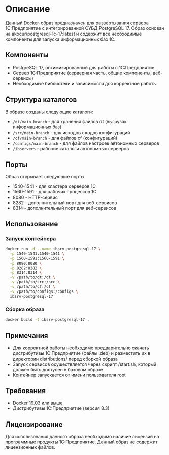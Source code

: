 # Описание
Данный Docker-образ предназначен для развертывания сервера 1С:Предприятие с интегрированной СУБД PostgreSQL 17. Образ основан на akocur/postgresql-1c-17:latest и содержит все необходимые компоненты для запуска информационных баз 1С.

## Компоненты
* PostgreSQL 17, оптимизированный для работы с 1С:Предприятие
* Сервер 1С:Предприятие (серверная часть, общие компоненты, веб-сервисы)
* Необходимые библиотеки и зависимости для корректной работы

## Структура каталогов
В образе созданы следующие каталоги:

* `/dt/main-branch` - для хранения файлов dt (выгрузок информационных баз)
* `/src/main-branch` - для исходных кодов конфигураций
* `/cf/main-branch` - для файлов cf (конфигураций)
* `/configs/main-branch` - для файлов настроек автономных серверов
* `/ibservers` - рабочие каталоги автономных серверов

## Порты
Образ открывает следующие порты:

* 1540-1541 - для кластера серверов 1С
* 1560-1591 - для рабочих процессов 1С
* 8080 - HTTP-сервис
* 8282 - дополнительный порт для веб-сервисов
* 8314 - дополнительный порт для веб-сервисов

## Использование

### Запуск контейнера
```bash
docker run -d --name ibsrv-postgresql-17 \
  -p 1540-1541:1540-1541 \
  -p 1560-1591:1560-1591 \
  -p 8080:8080 \
  -p 8282:8282 \
  -p 8314:8314 \
  -v /path/to/dt:/dt \
  -v /path/to/src:/src \
  -v /path/to/cf:/cf \
  -v /path/to/configs:/configs \
  ibsrv-postgresql-17
```

### Сборка образа
```bash
docker build -t ibsrv-postgresql-17 .
```

## Примечания
* Для корректной работы необходимо предварительно скачать дистрибутивы 1С:Предприятие (файлы .deb) и разместить их в директории distributions/ перед сборкой образа
* Запуск сервисов осуществляется через скрипт /start.sh, который должен быть доступен в базовом образе
* Контейнер запускается от имени пользователя root

## Требования
* Docker 19.03 или выше
* Дистрибутивы 1С:Предприятие (версия 8.3)

## Лицензирование
Для использования данного образа необходимо наличие лицензий на программные продукты 1С:Предприятие. Данный образ не содержит лицензионных файлов.
